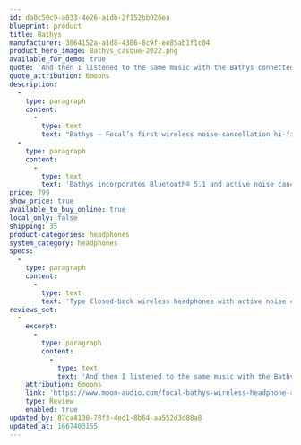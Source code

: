 ```yaml
---
id: da0c50c9-a033-4e26-a1db-2f152bb026ea
blueprint: product
title: Bathys
manufacturer: 3064152a-a1d8-4386-8c9f-ee85ab1f1c04
product_hero_image: Bathys_casque-2022.png
available_for_demo: true
quote: 'And then I listened to the same music with the Bathys connected to my desktop computer in USB DAC mode. This brought things from really good to even better. There was an unmistakable boost in clarity. Strings sounded more defined. Vocal harmonies were more distinct. The sound was more open.'
quote_attribution: 6moons
description:
  -
    type: paragraph
    content:
      -
        type: text
        text: "Bathys – Focal’s first wireless noise-cancellation hi-fi headphones – is a combination of exclusive technologies, refined design and comfort. With its Aluminum/Magnesium speaker drivers and Active Noise Cancellation technology, it delivers pure high-fidelity sound with the promise of an immersive listening experience. Bathys is the perfect companion in all your travels.\_"
  -
    type: paragraph
    content:
      -
        type: text
        text: 'Bathys incorporates Bluetooth® 5.1 and active noise cancellation technologies, providing freedom of movement, ease of use and perfect insulation. Its patented Aluminium/Magnesium “M” dome speaker drivers, made in France using technologies from the best Focal headphones, deliver high-fidelity, detailed, precise and dynamic sound reproduction. With its Active Noise Cancellation system, Bathys immerses the listener in deep silence for a full listening experience, even in the noisiest environments. Its integrated USB-DAC mode offers a resolution of up to 24 bits at 192kHz – a guarantee of high sound quality! Supplied with two cables and a carrying case, these benchmark Bluetooth® headphones will enhance all your travels.'
price: 799
show_price: true
available_to_buy_online: true
local_only: false
shipping: 35
product-categories: headphones
system_category: headphones
specs:
  -
    type: paragraph
    content:
      -
        type: text
        text: 'Type Closed-back wireless headphones with active noise cancelling Bluetooth technology® 5.1 Multipoint Bluetooth range® >15m Bluetooth frequency range® 2402MHz - 2480Mhz Audio codecs SBC, AAC, aptX™ Adaptive, aptX™ Battery life 30 hours Bluetooth® Noise Cancelling 35 hours Jack mode 42 hours USB DAC Voice assistants Google Assistant, Amazon Alexa Other features Google Fast Pair Speaker drivers 15/8" (40mm) Aluminium-Magnesium ‘M’-shaped dome, made in France Frequency response 15Hz to 22kHz Harmonic distortion rate <0.2% @1kHz Microphones 8 Weight 0.77lb (350g) Carrying case supplied 97/16"x81/4"x23/4" (24x21x7cm) Control application Focal & Naim, iOS and Android compatible Connections Bluetooth® / Jack 3.5mm / USB-C®'
reviews_set:
  -
    excerpt:
      -
        type: paragraph
        content:
          -
            type: text
            text: 'And then I listened to the same music with the Bathys connected to my desktop computer in USB DAC mode. This brought things from really good to even better. There was an unmistakable boost in clarity. Strings sounded more defined. Vocal harmonies were more distinct. The sound was more open.'
    attribution: 6moons
    link: 'https://www.moon-audio.com/focal-bathys-wireless-headphone-review?gclid=Cj0KCQjwqoibBhDUARIsAH2OpWjLJSmirkQ8qBus3MqzU8hno9y-UUSQGp2uAOssNHC22KROC9znmrcaAqnsEALw_wcB'
    type: Review
    enabled: true
updated_by: 87ca4130-78f3-4ed1-8b64-aa552d3d08a8
updated_at: 1667403155
---
```

